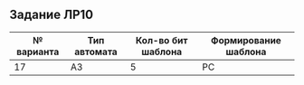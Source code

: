 ## Задание ЛР10 ##
| № варианта | Тип автомата | Кол-во бит шаблона | Формирование шаблона |
| ---------- | ------------ | ------------------ | -------------------- |
| 17         | А3           | 5                  | PC                   |
